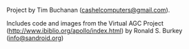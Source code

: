 Project by Tim Buchanan (cashelcomputers@gmail.com).

Includes code and images from the Virtual AGC Project (http://www.ibiblio.org/apollo/index.html)
by Ronald S. Burkey (info@sandroid.org)
